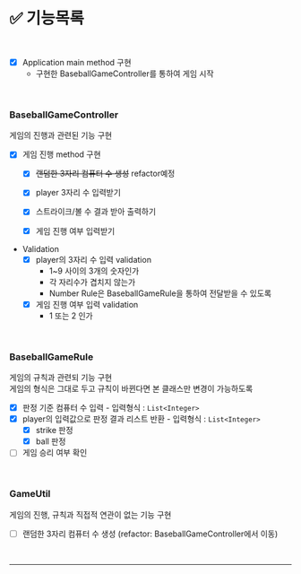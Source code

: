 # ✅ 기능목록

<br/>

- [x] Application main method 구현
    - 구현한 BaseballGameController를 통하여 게임 시작

<br/>

### BaseballGameController
게임의 진행과 관련된 기능 구현

- [x] 게임 진행 method 구현
    - [x] ~~랜덤한 3자리 컴퓨터 수 생성~~ refactor예정
    - [x] player 3자리 수 입력받기
    - [x] 스트라이크/볼 수 결과 받아 출력하기
    - [x] 게임 진행 여부 입력받기



- Validation
    - [x] player의 3자리 수 입력 validation
        - 1~9 사이의 3개의 숫자인가
        - 각 자리수가 겹치지 않는가
        - Number Rule은 BaseballGameRule을 통하여 전달받을 수 있도록
    - [x] 게임 진행 여부 입력 validation
        - 1 또는 2 인가

<br/>

### BaseballGameRule
게임의 규칙과 관련되 기능 구현  
게임의 형식은 그대로 두고 규칙이 바뀐다면 본 클래스만 변경이 가능하도록



- [x] 판정 기준 컴퓨터 수 입력 - 입력형식 : `List<Integer>`
- [x] player의 입력값으로 판정 결과 리스트 반환 - 입력형식 : `List<Integer>`
    - [x] strike 판정
    - [x] ball 판정
- [ ] 게임 승리 여부 확인

<br/>

### GameUtil
게임의 진행, 규칙과 직접적 연관이 없는 기능 구현

-[ ] 랜덤한 3자리 컴퓨터 수 생성 (refactor: BaseballGameController에서 이동)

<br/>

---
